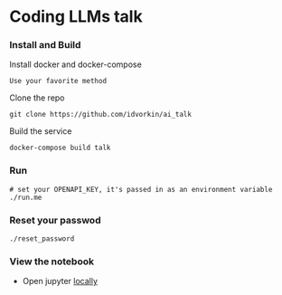 # Coding LLMs talk

### Install and Build

Install docker and docker-compose

    Use your favorite method

Clone the repo

    git clone https://github.com/idvorkin/ai_talk

Build the service

    docker-compose build talk

### Run

    # set your OPENAPI_KEY, it's passed in as an environment variable
    ./run.me

### Reset your passwod

    ./reset_password

### View the notebook

* Open jupyter [locally](http://localhost:8888)
